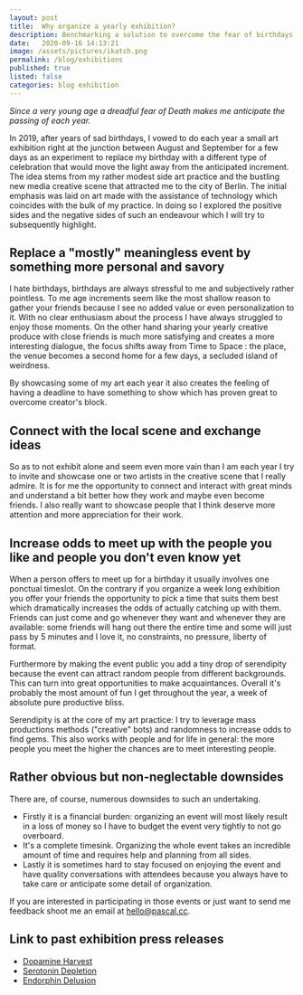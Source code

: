 ```yaml
---
layout: post
title:  Why organize a yearly exhibition?
description: Benchmarking a solution to overcome the fear of birthdays.
date:   2020-09-16 14:13:21
image: /assets/pictures/ikatch.png
permalink: /blog/exhibitions
published: true
listed: false
categories: blog exhibition
---
```


_Since a very young age a dreadful fear of Death makes me anticipate the passing of each year._

In 2019, after years of sad birthdays, I vowed to do each year a small art exhibition right at the junction between August and September for a few days as an experiment to replace my birthday with a different type of celebration that would move the light away from the anticipated increment. The idea stems from my rather modest side art practice and the bustling new media creative scene that attracted me to the city of Berlin. The initial emphasis was laid on art made with the assistance of technology which coincides with the bulk of my practice. In doing so I explored the positive sides and the negative sides of such an endeavour which I will try to subsequently highlight.

## Replace a "mostly" meaningless event by something more personal and savory

I hate birthdays, birthdays are always stressful to me and subjectively rather pointless. To me age increments seem like the most shallow reason to gather your friends because I see no added value or even personalization to it. With no clear enthusiasm about the process I have always struggled to enjoy those moments. On the other hand sharing your yearly creative produce with close friends is much more satisfying and creates a more interesting dialogue, the focus shifts away from Time to Space : the place, the venue becomes a second home for a few days, a secluded island of weirdness.

By showcasing some of my art each year it also creates the feeling of having a deadline to have something to show which has proven great to overcome creator's block.

## Connect with the local scene and exchange ideas

So as to not exhibit alone and seem even more vain than I am each year I try to invite and showcase one or two artists in the creative scene that I really admire. It is for me the opportunity to connect and interact with great minds and understand a bit better how they work and maybe even become friends. I also really want to showcase people that I think deserve more attention and more appreciation for their work.

## Increase odds to meet up with the people you like and people you don't even know yet

When a person offers to meet up for a birthday it usually involves one ponctual timeslot. On the contrary if you organize a week long exhibition you offer your friends the opportunity to pick a time that suits them best which dramatically increases the odds of actually catching up with them. Friends can just come and go whenever they want and whenever they are available: some friends will hang out there the entire time and some will just pass by 5 minutes and I love it, no constraints, no pressure, liberty of format.

Furthermore by making the event public you add a tiny drop of serendipity because the event can attract random people from different backgrounds. This can turn into great opportunities to make acquaintances. Overall it's probably the most amount of fun I get throughout the year, a week of absolute pure productive bliss.

Serendipity is at the core of my art practice: I try to leverage mass productions methods ("creative" bots) and randomness to increase odds to find gems. This also works with people and for life in general: the more people you meet the higher the chances are to meet interesting people.

## Rather obvious but non-neglectable downsides

There are, of course, numerous downsides to such an undertaking.

- Firstly it is a financial burden: organizing an event will most likely result in a loss of money so I have to budget the event very tightly to not go overboard.
- It's a complete timesink. Organizing the whole event takes an incredible amount of time and requires help and planning from all sides.
- Lastly it is sometimes hard to stay focused on enjoying the event and have quality conversations with attendees because you always have to take care or anticipate some detail of organization.

If you are interested in participating in those events or just want to send me feedback shoot me an email at [hello@pascal.cc](mailto:hello@pascal.cc).

## Link to past exhibition press releases
* [Dopamine Harvest](https://pascal.cc/dopamine-harvest)
* [Serotonin Depletion](https://pascal.cc/serotonin-depletion)
* [Endorphin Delusion](https://pascal.cc/endorphin-delusion)

